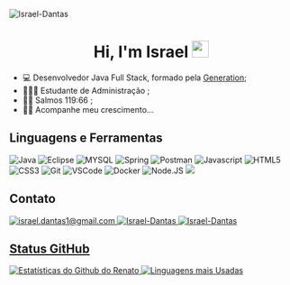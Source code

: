 

<p align="left"><img src="https://komarev.com/ghpvc/?username=israel-97" alt="Israel-Dantas" /></p>

<h1 align="center"> Hi, I'm Israel <img src="https://media.giphy.com/media/hvRJCLFzcasrR4ia7z/giphy.gif" width="30px"></h1>

- 💻 Desenvolvedor Java Full Stack, formado pela <a href="https://brazil.generation.org" target="_blank">Generation</a>;
- 👨🏻‍🎓 Estudante de Administração ;
- 🙏🏻 Salmos 119:66 ;
- 🤙🏻 Acompanhe meu crescimento...

## Linguagens e Ferramentas
<p> 
  <img src="http://img.shields.io/badge/Java-ED8B00?style=for-the-badge&logo=java&logoColor=white" alt="Java" /> 
  <img src="https://img.shields.io/badge/Eclipse-2C2255?style=for-the-badge&logo=eclipse&logoColor=white" alt="Eclipse" />
  <img src="https://img.shields.io/badge/MySQL-00000F?style=for-the-badge&logo=mysql&logoColor=white" alt="MYSQL" />
  <img src="https://img.shields.io/badge/Spring-6DB33F?style=for-the-badge&logo=spring&logoColor=white" alt="Spring" />
  <img src="https://img.shields.io/badge/Postman-FF6C37?style=for-the-badge&logo=Postman&logoColor=white" alt="Postman" />
  <img src="https://img.shields.io/badge/JavaScript-F7DF1E?style=for-the-badge&logo=javascript&logoColor=black" alt="Javascript" /> 
  <img src="https://img.shields.io/badge/HTML5-E34F26?style=for-the-badge&logo=html5&logoColor=white" alt="HTML5" />
  <img src="https://img.shields.io/badge/CSS3-1572B6?style=for-the-badge&logo=css3&logoColor=white" alt="CSS3" />
  <img src="https://img.shields.io/badge/Git-F05032?style=for-the-badge&logo=git&logoColor=white" alt="Git" />  
  <img src="https://img.shields.io/badge/Visual_Studio_Code-0078D4?style=for-the-badge&logo=visual%20studio%20code&logoColor=white" alt="VSCode" />
  <img src="https://img.shields.io/badge/Docker-2CA5E0?style=for-the-badge&logo=docker&logoColor=white" alt="Docker" /> 
  <img src="https://img.shields.io/badge/Node.js-43853D?style=for-the-badge&logo=node-dot-js&logoColor=white" alt="Node.JS" /> 
  <img src="https://img.shields.io/badge/Angular-DD0031?style=for-the-badge&logo=angular&logoColor=white" lt="Angular" /> 
</p>
	
## Contato

<p align = "left">
   </a>
  <a href="mailto:israel.dantas1@gmail.com" target="_blank">
    <img src = "https://img.shields.io/badge/Gmail-D14836?style=for-the-badge&logo=gmail&logoColor=white" alt = "israel.dantas1@gmail.com" />
  </a> 
 <a href="https://www.linkedin.com/in/israel-dantas-gerente/" target="_blank">
    <img src = "https://img.shields.io/badge/LinkedIn-0077B5?style=for-the-badge&logo=linkedin&logoColor=white" alt = "Israel-Dantas" />
  </a>
  <a href="https://api.whatsapp.com/send?phone=5511991764413" target="_blank">
    <img src = "https://img.shields.io/badge/WhatsApp-25D366?style=for-the-badge&logo=whatsapp&logoColor=white" alt = "Israel-Dantas" />
  
</p>

## Status GitHub 

![Estatísticas do Github do Renato](https://github-readme-stats.vercel.app/api?username=israel-97&show_icons=true&theme=gruvbox)
[![Linguagens mais Usadas](https://github-readme-stats.vercel.app/api/top-langs/?username=israel-97&layout=compact)](https://github.com/anuraghazra/github-readme-stats)

